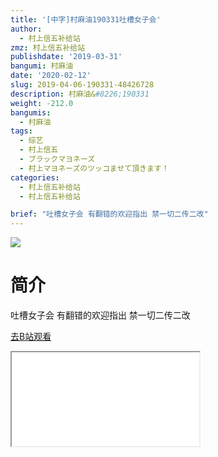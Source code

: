 ```yaml
---
title: '[中字]村麻油190331吐槽女子会'
author:
  - 村上信五补给站
zmz: 村上信五补给站
publishdate: '2019-03-31'
bangumi: 村麻油
date: '2020-02-12'
slug: 2019-04-06-190331-48426728
description: 村麻油&#8226;190331
weight: -212.0
bangumis:
  - 村麻油
tags:
  - 综艺
  - 村上信五
  - ブラックマヨネーズ
  - 村上マヨネーズのツッコませて頂きます！
categories:
  - 村上信五补给站
  - 村上信五补给站

brief: "吐槽女子会 有翻错的欢迎指出 禁一切二传二改"
---
```

![](https://raw.githubusercontent.com/tcgriffith/owaraisite/master/static/tmpimg/82cdc7faf19567bd6ddeb5f920252354201d6be4.jpg.480.jpg)
# 简介  
吐槽女子会
有翻错的欢迎指出
禁一切二传二改  

[去B站观看](https://www.bilibili.com/video/av48426728/)
<div class ="resp-container"><iframe class="testiframe" src="//player.bilibili.com/player.html?aid=48426728"", scrolling="no", allowfullscreen="true" > </iframe></div> 
